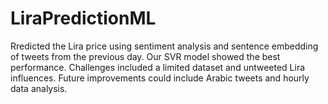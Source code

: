 # LiraPredictionML
Rredicted the Lira price using sentiment analysis and sentence embedding of tweets from the previous day. Our SVR model showed the best performance. Challenges included a limited dataset and untweeted Lira influences. Future improvements could include Arabic tweets and hourly data analysis.
